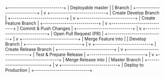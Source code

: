 +----------------------------+
|      Deployable master     |
|          Branch            |
+----------------------------+
              |
              v
+----------------------------+
|     Create Develop Branch  |
+----------------------------+
              |
              v
+----------------------------+
|   Create Feature Branch    |
+----------------------------+
              |
              v
+----------------------------+
|  Commit & Push Changes     |
+----------------------------+
              |
              v
+----------------------------+
|   Open Pull Request (PR)   |
+----------------------------+
              |
              v
+----------------------------+
|   Merge Feature into       |
|        Develop Branch      |
+----------------------------+
              |
              v
+----------------------------+
|   Create Release Branch    |
+----------------------------+
              |
              v
+----------------------------+
|   Test & Prepare Release   |
+----------------------------+
              |
              v
+----------------------------+
|    Merge Release into      |
|          Master Branch     |
+----------------------------+
              |
              v
+----------------------------+
|  Deploy to Production      |
+----------------------------+
